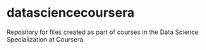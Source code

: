 datasciencecoursera
===================

Repository for files created as part of courses in the Data Science Specialization at Coursera
